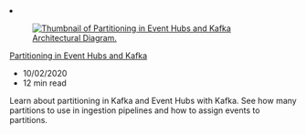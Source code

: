 <!-- This file is automatically generated by build/architectures/build_index.py. Any updates will be lost. -->

<!-- markdownlint-disable MD033 -->

<li class="grid-item item-column" data-categories="Hybrid Analytics ">
<article class="card">
    <div class="card-header has-margin-bottom-none" aria-hidden="true">
        <figure class="image diagram has-height-175 has-overflow-hidden level">
            <a href="/azure/architecture/reference-architectures/event-hubs/partitioning-in-event-hubs-and-kafka"><img src="/azure/architecture/browse/thumbs/partitioning-in-event-hubs-and-kafka.png" class="diagram" alt="Thumbnail of Partitioning in Event Hubs and Kafka Architectural Diagram." data-linktype="relative-path"></a>
        </figure>
    </div>
    <div class="card-content">
        <a class="card-content-title has-margin-top-none" href="/azure/architecture/reference-architectures/event-hubs/partitioning-in-event-hubs-and-kafka">
            <p>Partitioning in Event Hubs and Kafka</p>
        </a>
        <ul class="card-content-metadata">
            <li>10/02/2020</li>
            <li>12 min read</li>
        </ul>
        <p class="card-content-description">Learn about partitioning in Kafka and Event Hubs with Kafka. See how many partitions to use in ingestion pipelines and how to assign events to partitions.</p>
        <div class="bottom-to-top-fade is-hidden-mobile"></div>
    </div>
</article>
</li>
